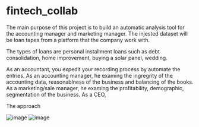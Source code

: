 # fintech_collab
The main purpose of this project is to build an automatic analysis tool for the accounting manager and marketing manager. The injested dataset will be loan tapes from a platform that the company work with. 

The types of loans are personal installment loans such as debt consolidation, home improvement, buying a solar panel, wedding.

As an accountant, you expedit your recording process by automate the entries. 
As an accounting manager, he examing the ingregrity of the accounting data, reasonablness of the business and balancing of the books.
As a marketing/sale manager, he examing the profitability, demographic, segmentation of the business. 
As a CEO, 


The approach

![image](https://user-images.githubusercontent.com/108306648/185512914-c8f29407-7a40-480c-92cb-4e994216a80e.png)
![image](https://user-images.githubusercontent.com/108306648/185512948-2e2cc814-e7b7-462b-9d05-ed4eeff15ee7.png)
